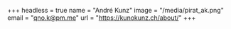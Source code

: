 +++
headless = true
name = "André Kunz"
image = "/media/pirat_ak.png"
email = "qno.k@pm.me"
url = "https://kunokunz.ch/about/"
+++
